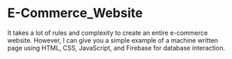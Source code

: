 # E-Commerce_Website
It takes a lot of rules and complexity to create an entire e-commerce website. However, I can give you a simple example of a machine written page using HTML, CSS, JavaScript, and Firebase for database interaction.
